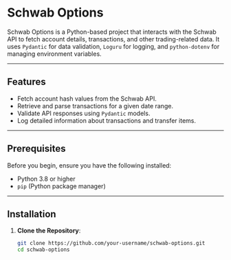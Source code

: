 # Schwab Options

Schwab Options is a Python-based project that interacts with the Schwab API to fetch account details, transactions, and other trading-related data. It uses `Pydantic` for data validation, `Loguru` for logging, and `python-dotenv` for managing environment variables.

---

## Features

- Fetch account hash values from the Schwab API.
- Retrieve and parse transactions for a given date range.
- Validate API responses using `Pydantic` models.
- Log detailed information about transactions and transfer items.

---

## Prerequisites

Before you begin, ensure you have the following installed:

- Python 3.8 or higher
- `pip` (Python package manager)

---

## Installation

1. **Clone the Repository**:
   ```bash
   git clone https://github.com/your-username/schwab-options.git
   cd schwab-options
